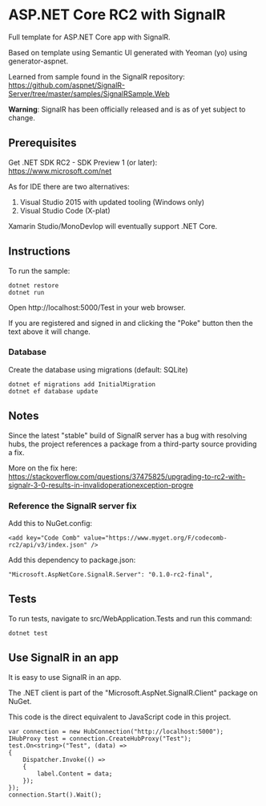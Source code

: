 # ASP.NET Core RC2 with SignalR

Full template for ASP.NET Core app with SignalR.

Based on template using Semantic UI generated with Yeoman (yo) using generator-aspnet.

Learned from sample found in the SignalR repository: https://github.com/aspnet/SignalR-Server/tree/master/samples/SignalRSample.Web

**Warning**: SignalR has been officially released and is as of yet subject to change.

## Prerequisites

Get .NET SDK RC2 - SDK Preview 1 (or later): https://www.microsoft.com/net

As for IDE there are two alternatives:

1. Visual Studio 2015 with updated tooling (Windows only)
2. Visual Studio Code (X-plat)

Xamarin Studio/MonoDevlop will eventually support .NET Core.

## Instructions

To run the sample:

    dotnet restore
    dotnet run

Open http://localhost:5000/Test in your web browser.

If you are registered and signed in and clicking the "Poke" button then the text above it will change.

### Database

Create the database using migrations (default: SQLite)

    dotnet ef migrations add InitialMigration
    dotnet ef database update

## Notes

Since the latest "stable" build of SignalR server has a bug with resolving hubs, the project references a package from a third-party source providing a fix.

More on the fix here: https://stackoverflow.com/questions/37475825/upgrading-to-rc2-with-signalr-3-0-results-in-invalidoperationexception-progre

### Reference the SignalR server fix
Add this to NuGet.config:

```
<add key="Code Comb" value="https://www.myget.org/F/codecomb-rc2/api/v3/index.json" />
```

Add this dependency to package.json:

```
"Microsoft.AspNetCore.SignalR.Server": "0.1.0-rc2-final",
```

## Tests

To run tests, navigate to src/WebApplication.Tests and run this command:

```dotnet test```

## Use SignalR in an app

It is easy to use SignalR in an app.

The .NET client is part of the "Microsoft.AspNet.SignalR.Client" package on NuGet.

This code is the direct equivalent to JavaScript code in this project. 

```CSharp
var connection = new HubConnection("http://localhost:5000");
IHubProxy test = connection.CreateHubProxy("Test");
test.On<string>("Test", (data) =>
{
    Dispatcher.Invoke(() =>
    {
        label.Content = data;
    });
});
connection.Start().Wait();
```

